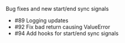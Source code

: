 Bug fixes and new start/end sync signals

* \#89 Logging updates
* \#92 Fix bad return causing ValueError
* \#94 Add hooks for start/end sync signals
